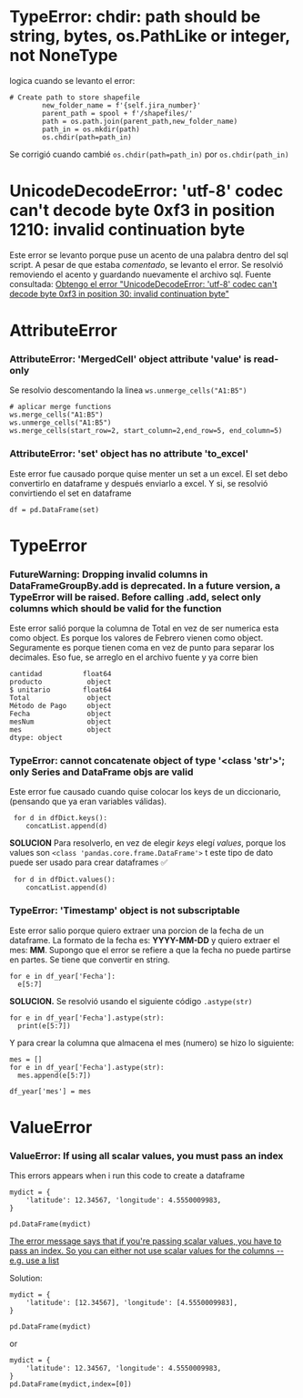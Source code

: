 # TypeError: chdir: path should be string, bytes, os.PathLike or integer, not NoneType
logica cuando se levanto el error:
````
# Create path to store shapefile
        new_folder_name = f'{self.jira_number}'
        parent_path = spool + f'/shapefiles/'
        path = os.path.join(parent_path,new_folder_name)
        path_in = os.mkdir(path)
        os.chdir(path=path_in)
````
Se corrigió cuando cambié ````os.chdir(path=path_in)```` por ````os.chdir(path_in)````

# UnicodeDecodeError: 'utf-8' codec can't decode byte 0xf3 in position 1210: invalid continuation byte
Este error se levanto porque puse un acento de una palabra dentro del sql script. A pesar de que estaba *comentado*, se levanto el error. Se resolvió removiendo el acento y guardando nuevamente el archivo sql. Fuente consultada: [Obtengo el error "UnicodeDecodeError: 'utf-8' codec can't decode byte 0xf3 in position 30: invalid continuation byte"](https://es.stackoverflow.com/questions/382281/obtengo-el-error-unicodedecodeerror-utf-8-codec-cant-decode-byte-0xf3-in-po)

# AttributeError
### AttributeError: 'MergedCell' object attribute 'value' is read-only
Se resolvio descomentando la linea ````ws.unmerge_cells("A1:B5")````
````
# aplicar merge functions
ws.merge_cells("A1:B5")
ws.unmerge_cells("A1:B5")
ws.merge_cells(start_row=2, start_column=2,end_row=5, end_column=5)
````

### AttributeError: 'set' object has no attribute 'to_excel'
Este error fue causado porque quise menter un set a un excel. El set debo convertirlo en dataframe y después enviarlo a excel. Y si, se resolvió convirtiendo el set en dataframe
```
df = pd.DataFrame(set)
```

# TypeError
### FutureWarning: Dropping invalid columns in DataFrameGroupBy.add is deprecated. In a future version, a TypeError will be raised. Before calling .add, select only columns which should be valid for the function
Este error salió porque la columna de Total en vez de ser numerica esta como object. Es porque los valores de Febrero vienen como object. Seguramente es porque tienen coma en vez de punto para separar los decimales. Eso fue, se arreglo en el archivo fuente y ya corre bien
```orden             float64
cantidad          float64
producto           object
$ unitario        float64
Total              object
Método de Pago     object
Fecha              object
mesNum             object
mes                object
dtype: object
```

### TypeError: cannot concatenate object of type '<class 'str'>'; only Series and DataFrame objs are valid
Este error fue causado cuando quise colocar los keys de un diccionario, (pensando que ya eran variables válidas).
```
 for d in dfDict.keys(): 
    concatList.append(d)
```


**SOLUCION** Para resolverlo, en vez de elegir *keys* elegí *values*, porque los values son ```<class 'pandas.core.frame.DataFrame'>``` t este tipo de dato puede ser usado para crear dataframes ✅
```
 for d in dfDict.values(): 
    concatList.append(d)
```

### TypeError: 'Timestamp' object is not subscriptable
Este error salio porque quiero extraer una porcion de la fecha de un dataframe. La formato de la fecha es: **YYYY-MM-DD** y quiero extraer el mes: **MM**. Supongo que el error se refiere a que la fecha no puede partirse en partes. Se tiene que convertir en string.
```
for e in df_year['Fecha']:
  e[5:7]
```
**SOLUCION.** Se resolvió usando el siguiente código ```.astype(str)``` 
```
for e in df_year['Fecha'].astype(str):
  print(e[5:7])
```
Y para crear la columna que almacena el mes (numero) se hizo lo siguiente:
```
mes = []
for e in df_year['Fecha'].astype(str):
  mes.append(e[5:7])
  
df_year['mes'] = mes
```



# ValueError

### ValueError: If using all scalar values, you must pass an index

This errors appears when i run this code to create a dataframe
````
mydict = {
    'latitude': 12.34567, 'longitude': 4.5550009983,    
}

pd.DataFrame(mydict)
````

[The error message says that if you're passing scalar values, you have to pass an index. So you can either not use scalar values for the columns -- e.g. use a list](https://stackoverflow.com/questions/17839973/constructing-pandas-dataframe-from-values-in-variables-gives-valueerror-if-usi)

Solution:
````
mydict = {
    'latitude': [12.34567], 'longitude': [4.5550009983],    
}

pd.DataFrame(mydict)
````
or
````
mydict = {
    'latitude': 12.34567, 'longitude': 4.5550009983,    
}
pd.DataFrame(mydict,index=[0])
````
